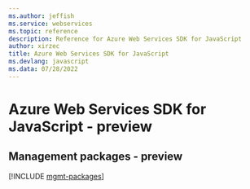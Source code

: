 ```yaml
---
ms.author: jeffish
ms.service: webservices
ms.topic: reference
description: Reference for Azure Web Services SDK for JavaScript
author: xirzec
title: Azure Web Services SDK for JavaScript
ms.devlang: javascript
ms.data: 07/28/2022
---
```

# Azure Web Services SDK for JavaScript - preview

## Management packages - preview
[!INCLUDE [mgmt-packages](web-services-mgmt-index.md)]

